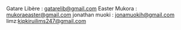 
Gatare Libère : gatarelib@gmail.com
Easter Mukora : mukoraeaster@gmail.com
jonathan muoki : jonamuokih@gmail.com
limz:kipkiruilims247@gmail.com
